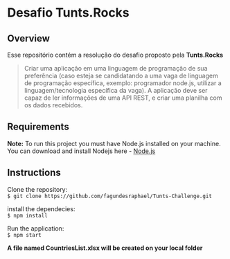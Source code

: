# Desafio Tunts.Rocks

## Overview

Esse repositório contém a resolução do desafio proposto pela <b>Tunts.Rocks</b>
<br>

> Criar uma aplicação em uma linguagem de programação de sua preferência (caso esteja se
> candidatando a uma vaga de linguagem de programação específica, exemplo: programador
> node.js, utilizar a linguagem/tecnologia específica da vaga). A aplicação deve ser capaz de ler
> informações de uma API REST, e criar uma planilha com os dados recebidos.

## Requirements

**Note:** To run this project you must have Node.js installed on your machine.<br>
You can download and install Nodejs here - [Node.js](https://nodejs.org/en/)

## Instructions

Clone the repository:<br>
`$ git clone https://github.com/fagundesraphael/Tunts-Challenge.git`

install the dependecies:<br>
`$ npm install`

Run the application:<br>
`$ npm start`

<b>A file named CountriesList.xlsx will be created on your local folder</b>
